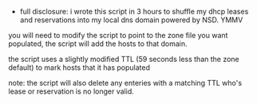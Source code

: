 
* full disclosure: i wrote this script in 3 hours to shuffle my dhcp leases and reservations into my local dns domain powered by NSD. YMMV


you will need to modify the script to point to the zone file you want populated, the script will add the hosts to that domain.

the script uses a slightly modified TTL (59 seconds less than the zone default) to mark hosts that it has populated

note: the script will also delete any enteries with a matching TTL who's lease or reservation is no longer valid.

